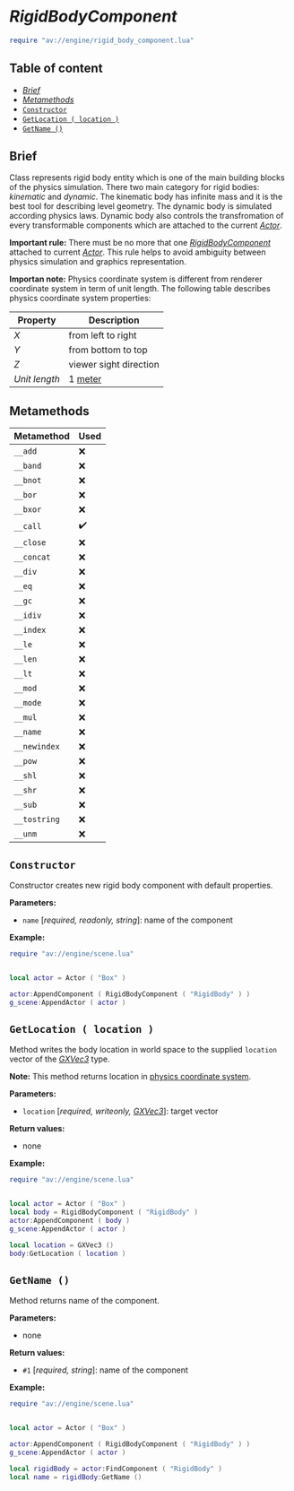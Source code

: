 # _RigidBodyComponent_

```lua
require "av://engine/rigid_body_component.lua"
```

## Table of content

- [_Brief_](#brief)
- [_Metamethods_](#metamethods)
- [`Constructor`](#constructor)
- [`GetLocation ( location )`](#method-get-location)
- [`GetName ()`](#method-get-name)

## <a id="brief">Brief</a>

Class represents rigid body entity which is one of the main building blocks of the physics simulation. There two main category for rigid bodies: *_kinematic_* and *_dynamic_*. The kinematic body has infinite mass and it is the best tool for describing level geometry. The dynamic body is simulated according physics laws. Dynamic body also controls the transfromation of every transformable components which are attached to the current [_Actor_](./actor.md).

**Important rule:** There must be no more that one [_RigidBodyComponent_](./rigid-body-component.md) attached to current [_Actor_](./actor.md). This rule helps to avoid ambiguity between physics simulation and graphics representation.

<a id="note-physics-coordinate-system">**Importan note:**</a> Physics coordinate system is different from renderer coordinate system in term of unit length. The following table describes physics coordinate system properties:

Property | Description
--- | ---
_X_ | from left to right
_Y_ | from bottom to top
_Z_ | viewer sight direction
_Unit length_ | 1 [meter](https://en.wikipedia.org/wiki/Metre)

## <a id="metamethods">Metamethods</a>

Metamethod | Used
--- | ---
`__add` | ❌
`__band` | ❌
`__bnot` | ❌
`__bor` | ❌
`__bxor` | ❌
`__call` | ✔️
`__close` | ❌
`__concat` | ❌
`__div` | ❌
`__eq` | ❌
`__gc` | ❌
`__idiv` | ❌
`__index` | ❌
`__le` | ❌
`__len` | ❌
`__lt` | ❌
`__mod` | ❌
`__mode` | ❌
`__mul` | ❌
`__name` | ❌
`__newindex` | ❌
`__pow` | ❌
`__shl` | ❌
`__shr` | ❌
`__sub` | ❌
`__tostring` | ❌
`__unm` | ❌

## <a id="constructor">`Constructor`</a>

Constructor creates new rigid body component with default properties.

**Parameters:**

- `name` [_required, readonly, string_]: name of the component

**Example:**

```lua
require "av://engine/scene.lua"


local actor = Actor ( "Box" )

actor:AppendComponent ( RigidBodyComponent ( "RigidBody" ) )
g_scene:AppendActor ( actor )
```

## <a id="method-get-location">`GetLocation ( location )`</a>

Method writes the body location in world space to the supplied `location` vector of the [_GXVec3_](./gx-vec3.md) type.

**Note:** This method returns location in [physics coordinate system](#note-physics-coordinate-system).

**Parameters:**

- `location` [_required, writeonly, [_GXVec3_](./gx-vec3.md)_]: target vector

**Return values:**

- none

**Example:**

```lua
require "av://engine/scene.lua"


local actor = Actor ( "Box" )
local body = RigidBodyComponent ( "RigidBody" )
actor:AppendComponent ( body )
g_scene:AppendActor ( actor )

local location = GXVec3 ()
body:GetLocation ( location )
```

## <a id="method-get-name">`GetName ()`</a>

Method returns name of the component.

**Parameters:**

- none

**Return values:**

- `#1` [_required, string_]: name of the component

**Example:**

```lua
require "av://engine/scene.lua"


local actor = Actor ( "Box" )

actor:AppendComponent ( RigidBodyComponent ( "RigidBody" ) )
g_scene:AppendActor ( actor )

local rigidBody = actor:FindComponent ( "RigidBody" )
local name = rigidBody:GetName ()
```
